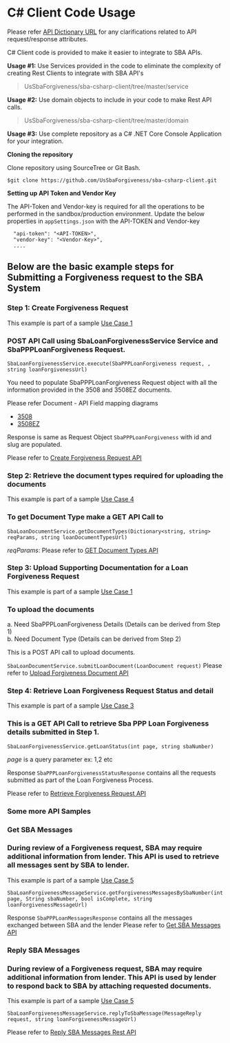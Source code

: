 # C# Client Code Usage

Please refer [API Dictionary URL](https://ussbaforgiveness.github.io/API-Dictionary.html) for any clarifications related to API request/response attributes.

C# Client code is provided to make it easier to integrate to SBA APIs.

**Usage #1:** Use Services provided in the code to eliminate the complexity of creating Rest Clients to integrate with SBA API&#39;s

> UsSbaForgiveness/sba-csharp-client/tree/master/service

**Usage #2:** Use domain objects to include in your code to make Rest API calls.

>UsSbaForgiveness/sba-csharp-client/tree/master/domain

**Usage #3:** Use complete repository as a C# .NET Core Console Application for your integration.

**Cloning the repository**

Clone repository using SourceTree or Git Bash.

`$git clone https://github.com/UsSbaForgiveness/sba-csharp-client.git`

**Setting up API Token and Vendor Key**

The API-Token and Vendor-key is required for all the operations to be performed in the sandbox/production environment.
Update the below properties in  `appSettings.json` with the API-TOKEN and Vendor-key 
```
  "api-token": "<API-TOKEN>",
  "vendor-key": "<Vendor-Key>",
  ....
``` 

## Below are the basic example steps for Submitting a Forgiveness request to the SBA System ##

### Step 1: Create Forgiveness Request ###

This example is part of a sample [Use Case 1](https://ussbaforgiveness.github.io/UseCases/usecase1-Submission-of-forgiveness-request.html)

### POST API Call using SbaLoanForgivenessService Service and SbaPPPLoanForgiveness Request. ###

```SbaLoanForgivenessService.execute(SbaPPPLoanForgiveness request, , string loanForgivenessUrl)```

You need to populate SbaPPPLoanForgiveness Request object with all the information provided in the 3508 and 3508EZ documents.

Please refer Document - API Field mapping diagrams
- [3508](https://ussbaforgiveness.github.io/DocumentToAPIMappingImages/Form3508/Form-3508-Mapping-of-PDF-Form-to-API-Elements.html)
- [3508EZ](https://ussbaforgiveness.github.io/DocumentToAPIMappingImages/Form3508EZ/Form-3508EZ-Mapping-of-PDF-Form-to-API-Elements.html)

Response is same as Request Object `SbaPPPLoanForgiveness` with id and slug are populated.

Please refer to [Create Forgiveness Request API](https://ussbaforgiveness.github.io/API-Dictionary.html#2-create-forgiveness-request)

### Step 2: Retrieve the document types required for uploading the documents ###

This example is part of a sample [Use Case 4](https://ussbaforgiveness.github.io/UseCases/usecase4-Get-document-types.html)

### To get Document Type make a GET API Call to ###

```SbaLoanDocumentService.getDocumentTypes(Dictionary<string, string> reqParams, string loanDocumentTypesUrl)```

 _reqParams_: Please refer to [GET Document Types API](https://ussbaforgiveness.github.io/API-Dictionary.html)

### Step 3: Upload Supporting Documentation for a Loan Forgiveness Request ###

This example is part of a sample [Use Case 1](https://ussbaforgiveness.github.io/UseCases/usecase1-Submission-of-forgiveness-request.html)

### To upload the documents ###

a. Need SbaPPPLoanForgiveness Details (Details can be derived from Step 1) <br/>
b. Need Document Type (Details can be derived from Step 2)

This is a POST API call to upload documents.

```SbaLoanDocumentService.submitLoanDocument(LoanDocument request)```
Please refer to [Upload Forgiveness Document API](https://ussbaforgiveness.github.io/API-Dictionary.html#3-upload-forgiveness-documents)

### Step 4: Retrieve Loan Forgiveness Request Status and detail ###

This example is part of a sample [Use Case 3](https://ussbaforgiveness.github.io/UseCases/usecase3-Get-forgiveness-details.html)

### This is a GET API Call to retrieve Sba PPP Loan Forgiveness details submitted in Step 1. ###

```SbaLoanForgivenessService.getLoanStatus(int page, string sbaNumber)```

_page_ is a query parameter ex: 1,2 etc

Response `SbaPPPLoanForgivenessStatusResponse` contains all the requests submitted as part of the Loan Forgiveness Process.

Please refer to [Retrieve Forgiveness Request API](https://ussbaforgiveness.github.io/API-Dictionary.html#6-get-forgiveness-request-details-using-sba-number)

### Some more API Samples ###

### Get SBA Messages
### During review of a Forgiveness request, SBA may require additional information from lender. This API is used to retrieve all messages sent by SBA to lender. ###

This example is part of a sample [Use Case 5](https://ussbaforgiveness.github.io/UseCases/usecase5-Correctional-Document-Upload.html)

```SbaLoanForgivenessMessageService.getForgivenessMessagesBySbaNumber(int page, String sbaNumber, bool isComplete, string loanForgivenessMessageUrl)```

Response `SbaPPPLoanMessagesResponse` contains all the messages exchanged between SBA and the lender
Please refer to [Get SBA Messages API](https://ussbaforgiveness.github.io/API-Dictionary.html#8-get-forgiveness-messages)

### Reply SBA Messages
### During review of a Forgiveness request, SBA may require additional information from lender. This API is used by lender to respond back to SBA by attaching requested documents. ###

This example is part of a sample [Use Case 5](https://ussbaforgiveness.github.io/UseCases/usecase5-Correctional-Document-Upload.html)

```SbaLoanForgivenessMessageService.replyToSbaMessage(MessageReply request, string loanForgivenessMessageUrl)```

Please refer to [Reply SBA Messages Rest API](https://ussbaforgiveness.github.io/API-Dictionary.html#11-reply-to-sba-message)
